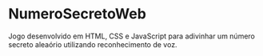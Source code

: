 # NumeroSecretoWeb
 Jogo desenvolvido em HTML, CSS e JavaScript para adivinhar um número secreto aleaório utilizando reconhecimento de voz.
